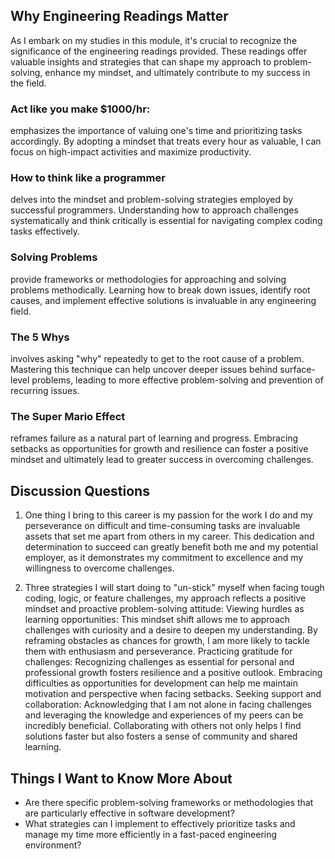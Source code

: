 
## Why Engineering Readings Matter

As I embark on my studies in this module, it's crucial to recognize the significance of the engineering readings provided. These readings offer valuable insights and strategies that can shape my approach to problem-solving, enhance my mindset, and ultimately contribute to my success in the field.

### Act like you make $1000/hr:

emphasizes the importance of valuing one's time and prioritizing tasks accordingly. By adopting a mindset that treats every hour as valuable, I can focus on high-impact activities and maximize productivity.

### How to think like a programmer

delves into the mindset and problem-solving strategies employed by successful programmers. Understanding how to approach challenges systematically and think critically is essential for navigating complex coding tasks effectively.

### Solving Problems

provide frameworks or methodologies for approaching and solving problems methodically. Learning how to break down issues, identify root causes, and implement effective solutions is invaluable in any engineering field.

### The 5 Whys

involves asking "why" repeatedly to get to the root cause of a problem. Mastering this technique can help uncover deeper issues behind surface-level problems, leading to more effective problem-solving and prevention of recurring issues.

### The Super Mario Effect

reframes failure as a natural part of learning and progress. Embracing setbacks as opportunities for growth and resilience can foster a positive mindset and ultimately lead to greater success in overcoming challenges.

## Discussion Questions 
1. One thing I bring to this career is my passion for the work I do and my perseverance on difficult and time-consuming tasks are invaluable assets that set me apart from others in my career. This dedication and determination to succeed can greatly benefit both me and my potential employer, as it demonstrates my commitment to excellence and my willingness to overcome challenges.

2. Three strategies I will start doing to "un-stick" myself when facing tough coding, logic, or feature challenges, my approach reflects a positive mindset and proactive problem-solving attitude:
Viewing hurdles as learning opportunities: This mindset shift allows me  to approach challenges with curiosity and a desire to deepen my understanding. By reframing obstacles as chances for growth, I am more likely to tackle them with enthusiasm and perseverance.
Practicing gratitude for challenges: Recognizing challenges as essential for personal and professional growth fosters resilience and a positive outlook. Embracing difficulties as opportunities for development can help me maintain motivation and perspective when facing setbacks.
Seeking support and collaboration: Acknowledging that I am not alone in facing challenges and leveraging the knowledge and experiences of my peers can be incredibly beneficial. Collaborating with others not only helps I find solutions faster but also fosters a sense of community and shared learning.

## Things I Want to Know More About

- Are there specific problem-solving frameworks or methodologies that are particularly effective in software development?
- What strategies can I implement to effectively prioritize tasks and manage my time more efficiently in a fast-paced engineering environment?